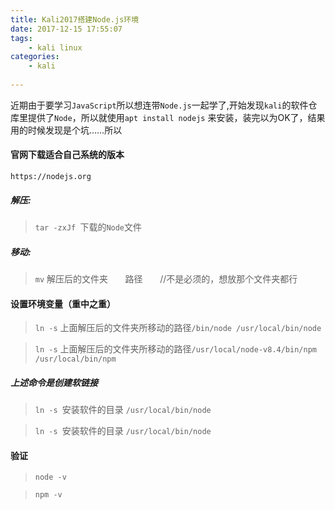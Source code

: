 ```yaml
---
title: Kali2017搭建Node.js环境
date: 2017-12-15 17:55:07
tags:
	- kali linux
categories:
	- kali
	
---
```



近期由于要学习`JavaScript`所以想连带`Node.js`一起学了,开始发现`kali`的软件仓库里提供了`Node`，所以就使用`apt install nodejs` 来安装，装完以为OK了，结果用的时候发现是个坑……所以

<!--more-->

#### 官网下载适合自己系统的版本

`https://nodejs.org`


##### 解压:
>  `tar -zxJf `下载的`Node`文件

##### 移动:
> `mv` 解压后的文件夹     &nbsp;&nbsp; &nbsp;&nbsp;  路径 &nbsp;&nbsp; &nbsp;&nbsp;    //不是必须的，想放那个文件夹都行

#### 设置环境变量（重中之重）

> `ln -s` 上面解压后的文件夹所移动的路径`/bin/node /usr/local/bin/node`

> `ln -s` 上面解压后的文件夹所移动的路径`/usr/local/node-v8.4/bin/npm /usr/local/bin/npm`



##### 上述命令是创建软链接 

>`ln -s `安装软件的目录    ` /usr/local/bin/node `
    
>`ln -s `安装软件的目录 `/usr/local/bin/node`





#### 验证

> `node -v`

> `npm -v`
